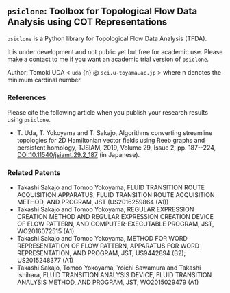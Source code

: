 
## `psiclone`: Toolbox for Topological Flow Data Analysis using COT Representations

`psiclone` is a Python library for Topological Flow Data Analysis (TFDA).

It is under development and not public yet but free for academic use.
Please make a contact to me if you want an academic trial version of `psiclone`.

Author: Tomoki UDA < `uda` {n} @ `sci.u-toyama.ac.jp` >
where n denotes the minimum cardinal number.

### References

Please cite the following article when you publish your research results using `psiclone`.

* T. Uda, T. Yokoyama and T. Sakajo, Algorithms converting streamline topologies for 2D Hamiltonian vector fields using Reeb graphs and persistent homology, TJSIAM, 2019, Volume 29, Issue 2, pp. 187--224, [DOI:10.11540/jsiamt.29.2_187](https://doi.org/10.11540/jsiamt.29.2_187) (in Japanese).

### Related Patents

* Takashi Sakajo and Tomoo Yokoyama, FLUID TRANSITION ROUTE ACQUISITION APPARATUS, FLUID TRANSITION ROUTE ACQUISITION METHOD, AND PROGRAM, JST (US2016259864 (A1))
* Takashi Sakajo and Tomoo Yokoyama, REGULAR EXPRESSION CREATION METHOD AND REGULAR EXPRESSION CREATION DEVICE OF FLOW PATTERN, AND COMPUTER-EXECUTABLE PROGRAM, JST, WO2016072515 (A1)
* Takashi Sakajo and Tomoo Yokoyama, METHOD FOR WORD REPRESENTATION OF FLOW PATTERN, APPARATUS FOR WORD REPRESENTATION, AND PROGRAM, JST, US9442894 (B2); US2015248377 (A1)
* Takashi Sakajo, Tomoo Yokoyama, Yoichi Sawamura and Takashi Ishihara, FLUID TRANSITION ANALYSIS DEVICE, FLUID TRANSITION ANALYSIS METHOD, AND PROGRAM, JST, WO2015029479 (A1)


